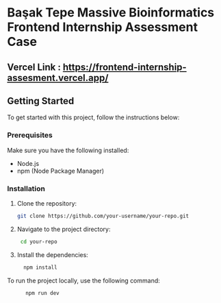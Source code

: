 # Başak Tepe Massive Bioinformatics Frontend Internship Assessment Case

## Vercel Link : https://frontend-internship-assesment.vercel.app/

## Getting Started

To get started with this project, follow the instructions below:

### Prerequisites

Make sure you have the following installed:

- Node.js
- npm (Node Package Manager)

### Installation

1. Clone the repository:
   ```sh
   git clone https://github.com/your-username/your-repo.git
   
2. Navigate to the project directory:
   ```sh
    cd your-repo

3. Install the dependencies:
    ```sh
      npm install
    
To run the project locally, use the following command:
```sh
      npm run dev
